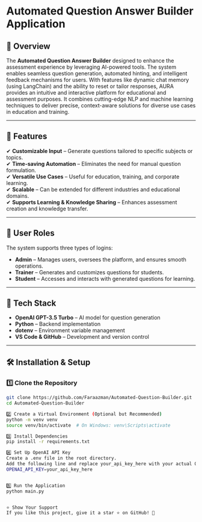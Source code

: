 # **Automated Question Answer Builder Application**  

## **📌 Overview**  
The **Automated Question Answer Builder** designed to enhance the assessment experience by leveraging AI-powered tools. The system enables seamless question generation, automated hinting, and intelligent feedback mechanisms for users. With features like dynamic chat memory (using LangChain) and the ability to reset or tailor responses, AURA provides an intuitive and interactive platform for educational and assessment purposes. It combines cutting-edge NLP and machine learning techniques to deliver precise, context-aware solutions for diverse use cases in education and training.

---

## **🚀 Features**  
✔ **Customizable Input** – Generate questions tailored to specific subjects or topics.  
✔ **Time-saving Automation** – Eliminates the need for manual question formulation.  
✔ **Versatile Use Cases** – Useful for education, training, and corporate learning.  
✔ **Scalable** – Can be extended for different industries and educational domains.  
✔ **Supports Learning & Knowledge Sharing** – Enhances assessment creation and knowledge transfer.  

---

## **👤 User Roles**  
The system supports three types of logins:  
- **Admin** – Manages users, oversees the platform, and ensures smooth operations.  
- **Trainer** – Generates and customizes questions for students.  
- **Student** – Accesses and interacts with generated questions for learning.  

---

## **🔧 Tech Stack**  
- **OpenAI GPT-3.5 Turbo** – AI model for question generation  
- **Python** – Backend implementation  
- **dotenv** – Environment variable management  
- **VS Code & GitHub** – Development and version control  

---

## **🛠 Installation & Setup**  

### **1️⃣ Clone the Repository**  
```sh
git clone https://github.com/Faraazman/Automated-Question-Builder.git
cd Automated-Question-Builder

2️⃣ Create a Virtual Environment (Optional but Recommended)
python -m venv venv
source venv/bin/activate  # On Windows: venv\Scripts\activate

3️⃣ Install Dependencies
pip install -r requirements.txt

4️⃣ Set Up OpenAI API Key
Create a .env file in the root directory.
Add the following line and replace your_api_key_here with your actual OpenAI API key:
OPENAI_API_KEY=your_api_key_here


5️⃣ Run the Application
python main.py


⭐ Show Your Support
If you like this project, give it a star ⭐ on GitHub! 🚀

